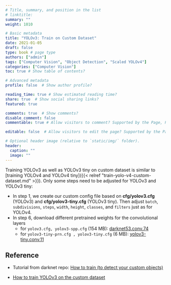 ```yaml
---
# Title, summary, and position in the list
# linktitle: 
summary: ""
weight: 1010

# Basic metadata
title: "YOLOv3: Train on Custom Dataset"
date: 2021-01-05
draft: false
type: book # page type
authors: ["admin"]
tags: ["Computer Vision", "Object Detection", "Scaled YOLOv4"]
categories: ["Computer Vision"]
toc: true # Show table of contents?

# Advanced metadata
profile: false  # Show author profile?

reading_time: true # Show estimated reading time?
share: true  # Show social sharing links?
featured: true

comments: true  # Show comments?
disable_comment: false
commentable: true # Allow visitors to comment? Supported by the Page, Post, and Docs content types.

editable: false  # Allow visitors to edit the page? Supported by the Page, Post, and Docs content types.

# Optional header image (relative to `static/img/` folder).
header:
  caption: ""
  image: ""
---
```


Training YOLOv3 as well as YOLOv3 tiny on custom dataset is similar to [training YOLOv4 and YOLOv4 tiny]({{< relref "train-yolo-v4-custom-dataset.md" >}}). Only some steps need to be adjusted for YOLOv3 and YOLOv3 tiny:

- In step 1, we create our custom config file based on **cfg/yolov3.cfg** (YOLOv3) and **cfg/yolov3-tiny.cfg** (YOLOv3 tiny). Then adjust `batch`, `subdivisions`, `steps`, `width`, `height`, `classes`, and `filters` just as for YOLOv4.
- In step 6, download different pretrained weights for the convolutional layers
  - for `yolov3.cfg, yolov3-spp.cfg` (154 MB): [darknet53.conv.74](https://pjreddie.com/media/files/darknet53.conv.74)
  - for `yolov3-tiny-prn.cfg , yolov3-tiny.cfg` (6 MB): [yolov3-tiny.conv.11](https://drive.google.com/file/d/18v36esoXCh-PsOKwyP2GWrpYDptDY8Zf/view?usp=sharing)

## Reference

- Tutorial from darknet repo: [How to train (to detect your custom objects)](https://github.com/AlexeyAB/darknet#how-to-train-to-detect-your-custom-objects)

- [How to train YOLOv3 on the custom dataset](https://thebinarynotes.com/how-to-train-yolov3-custom-dataset/)